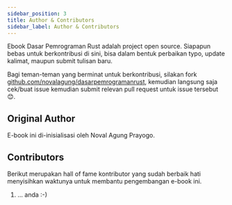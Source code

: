```yaml
---
sidebar_position: 3
title: Author & Contributors
sidebar_label: Author & Contributors
---
```


Ebook Dasar Pemrograman Rust adalah project open source. Siapapun bebas untuk berkontribusi di sini, bisa dalam bentuk perbaikan typo, update kalimat, maupun submit tulisan baru.

Bagi teman-teman yang berminat untuk berkontribusi, silakan fork [github.com/novalagung/dasarpemrogramanrust](https://github.com/novalagung/dasarpemrogramanrust), kemudian langsung saja cek/buat issue kemudian submit relevan pull request untuk issue tersebut 😊.

## Original Author

E-book ini di-inisialisasi oleh Noval Agung Prayogo.

## Contributors

Berikut merupakan hall of fame kontributor yang sudah berbaik hati menyisihkan waktunya untuk membantu pengembangan e-book ini.

1. ... anda :-)